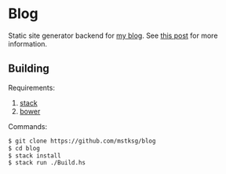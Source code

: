 Blog
====

Static site generator backend for [my blog][].  See [this post][hakyll-post]
for more information.

[my blog]: https://blog.jle.im
[hakyll-post]: https://blog.jle.im/entry/blog-rewrite-with-hakyll-and-purescript.html.

Building
--------

Requirements:

1.  [stack][]
2.  [bower][]

[stack]: https://docs.haskellstack.org/en/stable/README/
[bower]: https://bower.io

Commands:

~~~bash
$ git clone https://github.com/mstksg/blog
$ cd blog
$ stack install
$ stack run ./Build.hs
~~~
